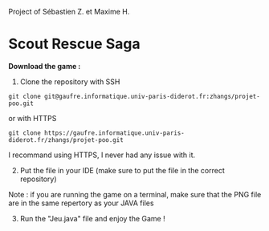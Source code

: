Project of Sébastien Z. et Maxime H.

# Scout Rescue Saga

**Download the game :**

1. Clone the repository
with SSH
```
git clone git@gaufre.informatique.univ-paris-diderot.fr:zhangs/projet-poo.git
```
or with HTTPS
```
git clone https://gaufre.informatique.univ-paris-diderot.fr/zhangs/projet-poo.git
```
I recommand using HTTPS, I never had any issue with it.

2. Put the file in your IDE (make sure to put the file in the correct repository)

 Note : if you are running the game on a terminal, make sure that the PNG file are in the same repertory as your JAVA files

3. Run the "Jeu.java" file and enjoy the Game !